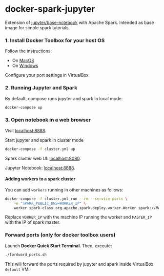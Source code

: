 # docker-spark-jupyter

Extension of [jupyter/base-notebook][1] with Apache Spark. Intended as base image for simple spark tutorials.

[1]: https://github.com/jupyter/docker-stacks/tree/master/base-notebook

### 1. Install Docker Toolbox for your host OS

Follow the instructions:
* On [MacOS][2]
* On [Windows][3]

[2]: https://docs.docker.com/toolbox/toolbox_install_mac/
[3]: https://docs.docker.com/toolbox/toolbox_install_windows/

Configure your port settings in VirtualBox

### 2. Running Jupyter and Spark

By default, compose runs jupyter and spark in local mode:

```sh
docker-compose up
```

### 3. Open notebook in a web browser

Visit [localhost:8888](http://localhost:8888).

Start jupyter and spark in cluster mode

```sh
docker-compose -f cluster.yml up
```

Spark cluster web UI: [localhost:8080](http://localhost:8080).

Jupyter Notebook: [localhost:8888](http://localhost:8888).

#### Adding workers to a spark cluster

You can add `workers` running in other machines as follows:  

```sh
docker-compose -f cluster.yml run --rm --service-ports \
    -e "SPARK_PUBLIC_DNS=WORKER_IP" \
    worker spark-class org.apache.spark.deploy.worker.Worker spark://MASTER_IP:PORT
```

Replace `WORKER_IP` with the machine IP running the worker and `MASTER_IP ` with the IP of spark master.



### Forward ports (only for docker toolbox users)

Launch **Docker Quick Start Terminal**. Then, execute:

```sh
./fordward_ports.sh
``` 
This will forward the ports required by jupyter and spark inside VirtualBox `default` VM.

